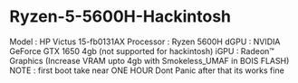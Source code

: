 # Ryzen-5-5600H-Hackintosh
Model : HP Victus 15-fb0131AX
Processor : Ryzen 5600H 
dGPU : NVIDIA GeForce GTX 1650 4gb (not supported for hackintosh)
iGPU : Radeon™ Graphics (Increase VRAM upto 4gb with Smokeless_UMAF in BOIS FLASH)
NOTE : first boot take near ONE HOUR Dont Panic after that its works fine 
